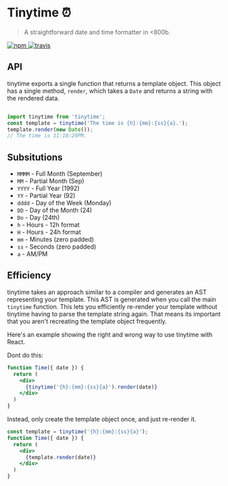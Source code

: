 
# Tinytime ⏰
> A straightforward date and time formatter in <800b.

<a href="https://www.npmjs.org/package/tinytime">
    <img src="https://img.shields.io/npm/v/tinytime.svg?style=flat" alt="npm">
  </a> <a href="https://travis-ci.org/aweary/tinytime">
  <img src="https://travis-ci.org/aweary/tinytime.svg?branch=master" alt="travis"></a>

## API

tinytime exports a single function that returns a template object. This object has a single method, `render`, which
takes a `Date` and returns a string with the rendered data.

```js

import tinytime from 'tinytime';
const template = tinytime('The time is {h}:{mm}:{ss}{a}.');
template.render(new Date());
// The time is 11:10:20PM.
```

## Subsitutions

 * `MMMM` - Full Month (September)
 * `MM` - Partial Month (Sep)
 * `YYYY` - Full Year (1992)
 * `YY` - Partial Year (92)
 * `dddd` - Day of the Week (Monday)
 * `DD` - Day of the Month (24)
 * `Do` - Day (24th)
 * `h` - Hours - 12h format
 * `H` - Hours - 24h format
 * `mm` - Minutes (zero padded)
 * `ss` - Seconds (zero padded)
 * `a` - AM/PM


## Efficiency

tinytime takes an approach similar to a compiler and generates an AST representing your template. This AST is generated when
you call the main `tinytime` function. This lets you efficiently re-render your template without tinytime having to parse the
template string again. That means its important that you aren't recreating the template object frequently.

Here's an example showing the right and wrong way to use tinytime with React.

Dont do this:

```jsx
function Time({ date }) {
  return (
    <div>
      {tinytime('{h}:{mm}:{ss}{a}').render(date)}
    </div>
  )
}
```

Instead, only create the template object once, and just re-render it.

```jsx
const template = tinytime('{h}:{mm}:{ss}{a}');
function Time({ date }) {
  return (
    <div>
      {template.render(date)}
    </div>
  )
}
```
